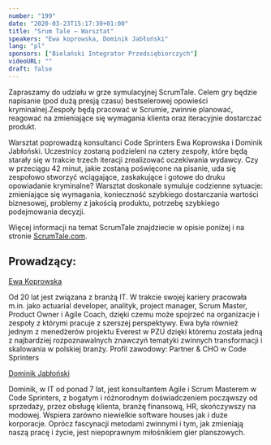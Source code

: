 ```yaml
---
number: "199"
date: "2020-03-23T15:17:30+01:00"
title: "Srum Tale — Warsztat"
speakers: "Ewa koprowska, Dominik Jabłoński"
lang: "pl"
sponsors: ["Bielański Integrator Przedsiębiorczych"]
videoURL: ""
draft: false
---
```


Zapraszamy do udziału w grze symulacyjnej ScrumTale. Celem gry będzie napisanie (pod dużą presją czasu) bestselerowej opowieści kryminalnej.Zespoły będą pracować w Scrumie, zwinnie planować, reagować na zmieniające się wymagania klienta oraz iteracyjnie dostarczać produkt.

Warsztat poprowadzą konsultanci Code Sprinters Ewa Koprowska i Dominik Jabłoński. Uczestnicy zostaną podzieleni na cztery zespoły, które będą starały się w trakcie trzech iteracji zrealizować oczekiwania wydawcy. Czy w przeciągu 42 minut, jakie zostaną poświęcone na pisanie, uda się zespołowo stworzyć wciągające, zaskakujące i gotowe do druku opowiadanie kryminalne? Warsztat doskonale symuluje codzienne sytuacje: zmieniające się wymagania, konieczność szybkiego dostarczania wartości biznesowej, problemy z jakością produktu, potrzebę szybkiego podejmowania decyzji.

Więcej informacji na temat ScrumTale znajdziecie w opisie poniżej i na stronie <a href="https://scrumtale.com" target="_blank">ScrumTale.com</a>.

## Prowadzący:

<a href="https://www.linkedin.com/in/ewakoprowska" target="_blank">Ewa Koprowska</a>

Od 20 lat jest związana z branżą IT. W trakcie swojej kariery pracowała m.in. jako actuarial developer, analityk, project manager, Scrum Master, Product Owner i Agile Coach, dzięki czemu może spojrzeć na organizacje i zespoły z którymi pracuje z szerszej perspektywy.
Ewa była również jednym z menedżerów projektu Everest w PZU dzięki któremu została jedną z najbardziej rozpoznawalnych znawczyń tematyki zwinnych transformacji i skalowania w polskiej branży.
Profil zawodowy:
Partner & CHO w Code Sprinters

<a href="| https://www.linkedin.com/in/dominikjablonski" target="_blank">Dominik Jabłoński </a>

Dominik, w IT od ponad 7 lat, jest konsultantem Agile i Scrum Masterem w Code Sprinters, z bogatym i różnorodnym doświadczeniem począwszy od sprzedaży, przez obsługę klienta, branżę finansową, HR, skończywszy na modowej. Wspiera zarówno niewielkie software houses jak i duże korporacje. Oprócz fascynacji metodami zwinnymi i tym, jak zmieniają naszą pracę i życie, jest niepoprawnym miłośnikiem gier planszowych.
